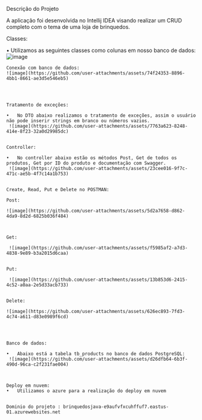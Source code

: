 Descrição do Projeto

A aplicação foi desenvolvida no Intellij IDEA visando realizar um CRUD completo com o tema de uma loja de brinquedos.

Classes:

•	Utilizamos as seguintes classes como colunas em nosso banco de dados:
 ![image](https://github.com/user-attachments/assets/f01d7bac-3bd6-4443-a749-b393d054c3d7)


~~~~~~~~
Conexão com banco de dados:
![image](https://github.com/user-attachments/assets/74f24353-8896-4bb1-8661-ae3d5e546eb5)

 


Tratamento de exceções:

•	No DTO abaixo realizamos o tratamento de exceções, assim o usuário não pode inserir strings em branco ou números vazios.
 ![image](https://github.com/user-attachments/assets/7763a623-8248-414e-8f23-32a0d29985dc)


Controller:

•	No controller abaixo estão os métodos Post, Get de todos os produtos, Get por ID do produto e documentação com Swagger.
 ![image](https://github.com/user-attachments/assets/23cee016-9f7c-471c-ae5b-4f7c14a1b753)


Create, Read, Put e Delete no POSTMAN: 

Post:

![image](https://github.com/user-attachments/assets/5d2a7658-d862-4da9-8d2d-6825b036f484)

 

Get:

 ![image](https://github.com/user-attachments/assets/f5985af2-a7d3-4838-9e89-b3a2015d6caa)


Put: 

 ![image](https://github.com/user-attachments/assets/13b853d6-2415-4c52-a0aa-2e5d33acb733)


Delete:

![image](https://github.com/user-attachments/assets/626ec893-7fd3-4c74-a611-d83e0989f6cd)

 


Banco de dados:

•	Abaixo está a tabela tb_products no banco de dados PostgreSQL:
 ![image](https://github.com/user-attachments/assets/d26dfb64-6b3f-490d-96ca-c2f231fae004)



Deploy em nuvem:
•	Utilizamos o azure para a realização do deploy em nuvem


Dominio do projeto : brinquedosjava-e9aufvfxcuhffuf7.eastus-01.azurewebsites.net







